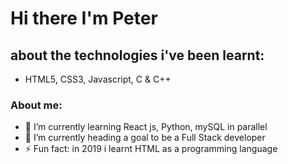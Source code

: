 # Hi there I'm Peter

## about the technologies i've been learnt:
- HTML5, CSS3, Javascript, C & C++

### About me:
<!--- 🔭 I’m currently working on ...-->
- 🌱 I’m currently learning React js, Python, mySQL in parallel
- 🔭 I’m currently heading a goal to be a Full Stack developer
- ⚡ Fun fact: in 2019 i learnt HTML as a programming language
<!--
- 👯 I’m looking to collaborate on ...
- 🤔 I’m looking for help with ...
- 💬 Ask me about ...
- 📫 How to reach me:
- 😄 Pronouns:
-->
